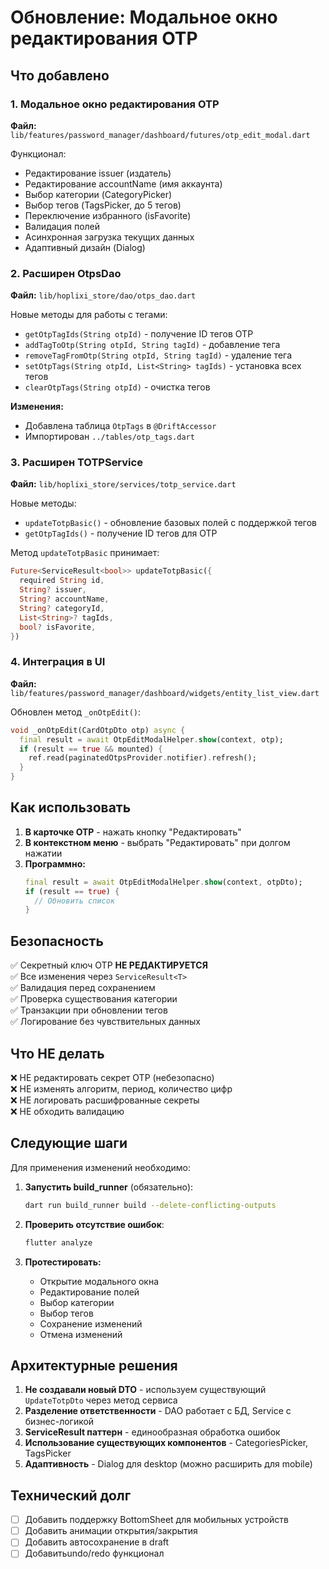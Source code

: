 # Обновление: Модальное окно редактирования OTP

## Что добавлено

### 1. Модальное окно редактирования OTP
**Файл:** `lib/features/password_manager/dashboard/futures/otp_edit_modal.dart`

Функционал:
- Редактирование issuer (издатель)
- Редактирование accountName (имя аккаунта)
- Выбор категории (CategoryPicker)
- Выбор тегов (TagsPicker, до 5 тегов)
- Переключение избранного (isFavorite)
- Валидация полей
- Асинхронная загрузка текущих данных
- Адаптивный дизайн (Dialog)

### 2. Расширен OtpsDao
**Файл:** `lib/hoplixi_store/dao/otps_dao.dart`

Новые методы для работы с тегами:
- `getOtpTagIds(String otpId)` - получение ID тегов OTP
- `addTagToOtp(String otpId, String tagId)` - добавление тега
- `removeTagFromOtp(String otpId, String tagId)` - удаление тега
- `setOtpTags(String otpId, List<String> tagIds)` - установка всех тегов
- `clearOtpTags(String otpId)` - очистка тегов

**Изменения:**
- Добавлена таблица `OtpTags` в `@DriftAccessor`
- Импортирован `../tables/otp_tags.dart`

### 3. Расширен TOTPService
**Файл:** `lib/hoplixi_store/services/totp_service.dart`

Новые методы:
- `updateTotpBasic()` - обновление базовых полей с поддержкой тегов
- `getOtpTagIds()` - получение ID тегов для OTP

Метод `updateTotpBasic` принимает:
```dart
Future<ServiceResult<bool>> updateTotpBasic({
  required String id,
  String? issuer,
  String? accountName,
  String? categoryId,
  List<String>? tagIds,
  bool? isFavorite,
})
```

### 4. Интеграция в UI
**Файл:** `lib/features/password_manager/dashboard/widgets/entity_list_view.dart`

Обновлен метод `_onOtpEdit()`:
```dart
void _onOtpEdit(CardOtpDto otp) async {
  final result = await OtpEditModalHelper.show(context, otp);
  if (result == true && mounted) {
    ref.read(paginatedOtpsProvider.notifier).refresh();
  }
}
```

## Как использовать

1. **В карточке OTP** - нажать кнопку "Редактировать"
2. **В контекстном меню** - выбрать "Редактировать" при долгом нажатии
3. **Программно:**
   ```dart
   final result = await OtpEditModalHelper.show(context, otpDto);
   if (result == true) {
     // Обновить список
   }
   ```

## Безопасность

✅ Секретный ключ OTP **НЕ РЕДАКТИРУЕТСЯ**  
✅ Все изменения через `ServiceResult<T>`  
✅ Валидация перед сохранением  
✅ Проверка существования категории  
✅ Транзакции при обновлении тегов  
✅ Логирование без чувствительных данных

## Что НЕ делать

❌ НЕ редактировать секрет OTP (небезопасно)  
❌ НЕ изменять алгоритм, период, количество цифр  
❌ НЕ логировать расшифрованные секреты  
❌ НЕ обходить валидацию

## Следующие шаги

Для применения изменений необходимо:

1. **Запустить build_runner** (обязательно):
   ```bash
   dart run build_runner build --delete-conflicting-outputs
   ```
   
2. **Проверить отсутствие ошибок**:
   ```bash
   flutter analyze
   ```

3. **Протестировать:**
   - Открытие модального окна
   - Редактирование полей
   - Выбор категории
   - Выбор тегов
   - Сохранение изменений
   - Отмена изменений

## Архитектурные решения

1. **Не создавали новый DTO** - используем существующий `UpdateTotpDto` через метод сервиса
2. **Разделение ответственности** - DAO работает с БД, Service с бизнес-логикой
3. **ServiceResult паттерн** - единообразная обработка ошибок
4. **Использование существующих компонентов** - CategoriesPicker, TagsPicker
5. **Адаптивность** - Dialog для desktop (можно расширить для mobile)

## Технический долг

- [ ] Добавить поддержку BottomSheet для мобильных устройств
- [ ] Добавить анимации открытия/закрытия
- [ ] Добавить автосохранение в draft
- [ ] Добавитьundo/redo функционал
